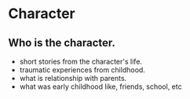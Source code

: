 # Character
## Who is the character.
- short stories from the character's life.
- traumatic experiences from childhood.
- what is relationship with parents.
- what was early childhood like, friends, school, etc
